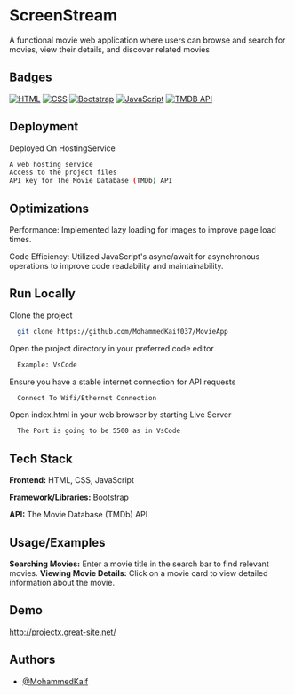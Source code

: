 
# ScreenStream

A functional movie web application where users can browse and search for movies, view their details, and discover related movies

## Badges

[![HTML](https://img.shields.io/badge/HTML-5-red)](https://developer.mozilla.org/en-US/docs/Web/HTML)
[![CSS](https://img.shields.io/badge/CSS-3-blue)](https://developer.mozilla.org/en-US/docs/Web/CSS)
[![Bootstrap](https://img.shields.io/badge/Bootstrap-4-purple)](https://getbootstrap.com/docs/4.0/getting-started/introduction/)
[![JavaScript](https://img.shields.io/badge/JavaScript-ES6-yellow)](https://developer.mozilla.org/en-US/docs/Web/JavaScript)
[![TMDB API](https://img.shields.io/badge/TMDB%20API-v3-orange)](https://developers.themoviedb.org/3/getting-started/introduction)


## Deployment

Deployed On HostingService

```bash
A web hosting service 
Access to the project files
API key for The Movie Database (TMDb) API
```


## Optimizations

Performance: Implemented lazy loading for images to improve page load times.

Code Efficiency: Utilized JavaScript's async/await for asynchronous operations to improve code readability and maintainability.


## Run Locally

Clone the project

```bash
  git clone https://github.com/MohammedKaif037/MovieApp
```



Open the project directory in your preferred code editor

```bash
  Example: VsCode
```

Ensure you have a stable internet connection for API requests

```bash
  Connect To Wifi/Ethernet Connection
```
Open index.html in your web browser by  starting Live Server
```bash
  The Port is going to be 5500 as in VsCode
```

## Tech Stack
**Frontend:** HTML, CSS, JavaScript 

**Framework/Libraries:** Bootstrap

**API:** The Movie Database (TMDb) API

## Usage/Examples

 
**Searching Movies:** Enter a movie title in the search bar to find relevant movies.
**Viewing Movie Details:** Click on a movie card to view detailed information about the movie.
 

## Demo

 
http://projectx.great-site.net/
## Authors

- [@MohammedKaif](https://www.github.com/MohammedKaif037)


 

